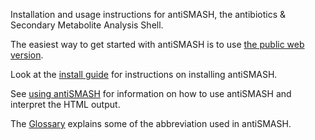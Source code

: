 Installation and usage instructions for antiSMASH, the antibiotics & Secondary
Metabolite Analysis Shell.

The easiest way to get started with antiSMASH is to use [the public web
version](http://antismash.secondarymetabolites.org/).

Look at the [install guide](install.md) for instructions on installing antiSMASH.

See [using antiSMASH](using_antismash.md) for information on how to use antiSMASH and interpret the HTML output.

The [Glossary](glossary.md) explains some of the abbreviation used in antiSMASH.
